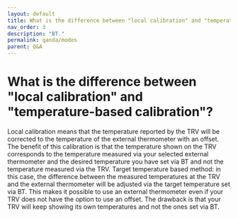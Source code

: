 ```yaml
---
layout: default
title: What is the difference between "local calibration" and "temperature-based calibration"?
nav_order: 3
description: "BT."
permalink: qanda/modes
parent: Q&A
---
```


# What is the difference between "local calibration" and "temperature-based calibration"?

Local calibration means that the temperature reported by the TRV will be corrected to the temperature of the external thermometer with an offset. The benefit of this calibration is that the temperature shown on the TRV corresponds to the temperature measured via your selected external thermometer and the desired temperature you have set via BT and not the temperature measured via the TRV.
Target temperature based method: in this case, the difference between the measured temperatures at the TRV and the external thermometer will be adjusted via the target temperature set via BT. This makes it possible to use an external thermometer even if your TRV does not have the option to use an offset. The drawback is that your TRV will keep showing its own temperatures and not the ones set via BT.
